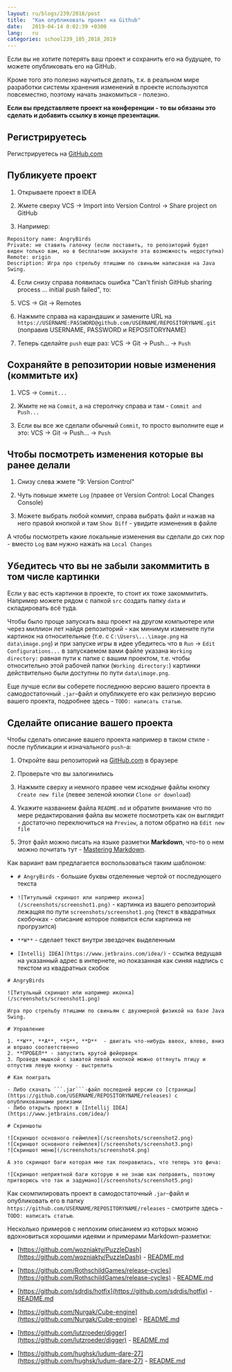 ```yaml
---
layout: ru/blogs/239/2018/post
title:  "Как опубликовать проект на Github"
date:   2019-04-14 0:02:39 +0300
lang:   ru
categories: school239_105_2018_2019
---
```


Если вы не хотите потерять ваш проект и сохранить его на будущее, то можете опубликовать его на GitHub.

Кроме того это полезно научиться делать, т.к. в реальном мире разработки системы хранения изменений в проекте используются повсеместно, поэтому начать знакомиться - полезно.

**Если вы представляете проект на конференции - то вы обязаны это сделать и добавить ссылку в конце презентации.**

Регистрируетесь
-----------------------

Регистрируетесь на [GitHub.com](https://github.com/)

Публикуете проект
-----------------------

1) Открываете проект в IDEA

2) Жмете сверху VCS -> Import into Version Control -> Share project on GitHub

3) Например:

```
Repository name: AngryBirds
Private: не ставить галочку (если поставить, то репозиторий будет виден только вам, но в бесплатном аккаунте эта возможность недоступна)
Remote: origin
Description: Игра про стрельбу птицами по свиньям написаная на Java Swing.
```

4) Если снизу справа появилась ошибка "Can't finish GitHub sharing process ... initial push failed", то:

5) VCS -> Git -> Remotes

6) Нажмите справа на карандашик и замените URL на ```https://USERNAME:PASSWORD@github.com/USERNAME/REPOSITORYNAME.git``` (поправив USERNAME, PASSWORD и REPOSITORYNAME)

7) Теперь сделайте ```push``` еще раз: VCS -> Git -> Push... -> ```Push```

Сохраняйте в репозитории новые изменения (коммитьте их)
-----------------------

1) VCS -> ```Commit...```

2) Жмите не на ```Commit```, а на стеролчку справа и там - ```Commit and Push...```

3) Если вы все же сделали обычный ```Commit```, то просто выполните еще и это: VCS -> Git -> Push... -> ```Push```

Чтобы посмотреть изменения которые вы ранее делали
-----------------------

1) Снизу слева жмете "9: Version Control"

2) Чуть повыше жмете ```Log``` (правее от Version Control: Local Changes Console)

3) Можете выбрать любой коммит, справа выбрать файл и нажав на него правой кнопкой и там ```Show Diff``` - увидите изменения в файле

А чтобы посмотреть какие локальные изменения вы сделали до сих пор - вместо ```Log``` вам нужно нажать на ```Local Changes```

Убедитесь что вы не забыли закоммитить в том числе картинки
-----------------------

Если у вас есть картинки в проекте, то стоит их тоже закоммитить. Например можете рядом с папкой ```src``` создать папку ```data``` и складировать всё туда.

Чтобы было проще запускать ваш проект на другом компьютере или через миллион лет найдя репозиторий - как минимум измените пути картинок на относительные
 (т.е. с ```C:\Users\...\image.png``` на ```data\image.png```) и при запуске игры в идее убедитесь что в ```Run``` -> ```Edit Configurations...``` в запускаемом вами файле указана
 ```Working directory:``` равная пути к папке с вашим проектом, т.е. чтобы относительно этой рабочей папки (```Working directory:```) картинки действительно были доступны по пути ```data\image.png```.

Еще лучше если вы соберете последнюю версию вашего проекта в самодостаточный ```.jar```-файл и опубликуете его как релизную версию вашего проекта, подробнее здесь - ```TODO: написать статью```.

Сделайте описание вашего проекта
-----------------------

Чтобы сделать описание вашего проекта например в таком стиле - после публикации и изначального ```push```-а:

1) Откройте ваш репозиторий на [GitHub.com](https://github.com/) в браузере

2) Проверьте что вы залогинились

3) Нажмите сверху и немного правее чем исходные файлы кнопку ```Create new file``` (левее зеленой кнопки ```Clone or download```)

4) Укажите названием файла ```README.md``` и обратите внимание что по мере редактирования файла вы можете посмотреть как он выглядит - достаточно переключиться на ```Preview```, а потом обратно на ```Edit new file```

5) Этот файл можно писать на языке разметки **Markdown**, что-то о нем можно почитать тут - [Mastering Markdown](https://guides.github.com/features/mastering-markdown/).

Как вариант вам предлагается воспользоваться таким шаблоном:

- ```# AngryBirds``` - большие буквы отделенные чертой от последующего текста

- ```![Титульный скриншот или например иконка](/screenshots/screenshot1.png)``` - картинка из вашего репозиторий лежащяя по пути ```screenshots/screenshot1.png``` (текст в квадратных скобочках - описание которое появится если картинка не прогрузится)

- ```**W**``` - сделает текст внутри звездочек выделенным

- ```[Intellij IDEA](https://www.jetbrains.com/idea/)``` - ссылка ведущая на указанный адрес в интернете, но показанная как синяя надпись с текстом из квадратных скобок

```
# AngryBirds

![Титульный скриншот или например иконка](/screenshots/screenshot1.png)

Игра про стрельбу птицами по свиньям с двухмерной физикой на базе Java Swing.

# Управление

1. **W**, **A**, **S**, **D**  - двигать что-нибудь ввеох, влево, вниз и вправо соответственно
2. **ПРОБЕЛ** - запустить крутой фейерверк
3. Проведя мышкой с зажатой левой кнопкой можно оттянуть птицу и отпустив левую кнопку - выстрелить

# Как поиграть

- Либо скачать ```.jar```-файл последней версии со [страницы](https://github.com/USERNAME/REPOSITORYNAME/releases) с опубликованными релизами
- Либо открыть проект в [Intellij IDEA](https://www.jetbrains.com/idea/)

# Скриншоты

![Скриншот основного геймплея](/screenshots/screenshot2.png)
![Скриншот основного геймплея](/screenshots/screenshot3.png)
![Скриншот меню](/screenshots/screenshot4.png)

А это скриншот баги которая мне так понравилась, что теперь это фича:

![Скриншот неприятной баги которую я не знаю как поправить, поэтому притворюсь что так и задумано](/screenshots/screenshot5.png)
```

Как скомпилировать проект в самодостаточный ```.jar```-файл и опубликовать его в папку ```https://github.com/USERNAME/REPOSITORYNAME/releases``` - смотрите здесь - ```TODO: написать статью```.

Несколько примеров с неплохим описанием из которых можно вдохновиться хорошими идеями и примерами Markdown-разметки:

 - [https://github.com/wozniakty/PuzzleDash](https://github.com/wozniakty/PuzzleDash) - [README.md](https://github.com/wozniakty/PuzzleDash/master/README.md)

 - [https://github.com/RothschildGames/release-cycles](https://github.com/RothschildGames/release-cycles) - [README.md](https://github.com/RothschildGames/release-cycles/master/README.md)

 - [https://github.com/sdrdis/hotfix](https://github.com/sdrdis/hotfix) - [README.md](https://github.com/sdrdis/hotfix/master/README.md)

 - [https://github.com/Nurgak/Cube-engine](https://github.com/Nurgak/Cube-engine) - [README.md](https://github.com/Nurgak/Cube-engine/master/README.md)

 - [https://github.com/lutzroeder/digger](https://github.com/lutzroeder/digger) - [README.md](https://raw.githubusercontent.com/lutzroeder/digger/master/README.md)

 - [https://github.com/hughsk/ludum-dare-27](https://github.com/hughsk/ludum-dare-27) - [README.md](https://github.com/hughsk/ludum-dare-27/master/README.md)
